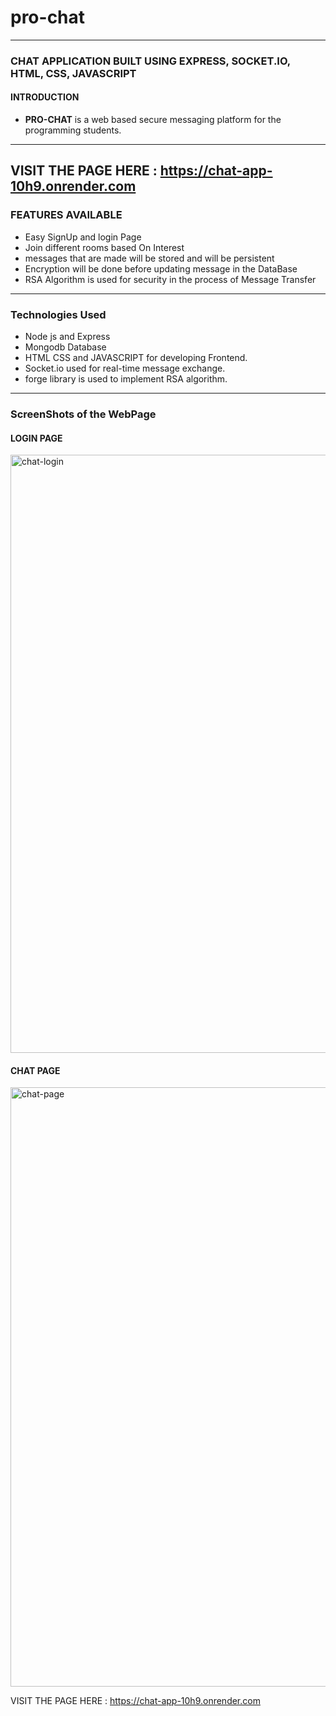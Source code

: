 # pro-chat
-----------------------------------------------------------------------------------------------------------------------------------------------------------------
###  CHAT APPLICATION BUILT USING EXPRESS, SOCKET.IO, HTML, CSS, JAVASCRIPT

#### INTRODUCTION 
- **PRO-CHAT** is a web based secure messaging platform for the programming students.
-------------------------------------------------------------------------------------------------------------------------------------------------------------------
VISIT THE PAGE HERE : https://chat-app-10h9.onrender.com
-------------------------------------------------------------------------------------------------------------------------------------------------------------------
### FEATURES AVAILABLE
- Easy SignUp and login Page
- Join different rooms based On Interest
- messages that are made will be stored and will be persistent
- Encryption will be done before updating message in the DataBase
- RSA Algorithm is used for security in the process of Message Transfer

---------------------------------------------------------------------------------------------------------------------------------------------------------------------

### Technologies Used
- Node js and Express
- Mongodb Database
- HTML CSS and JAVASCRIPT for developing Frontend.
- Socket.io used for real-time message exchange.
- forge library is used to implement RSA algorithm.

---------------------------------------------------------------------------------------------------------------------------------------------------------------

### ScreenShots of the WebPage

#### LOGIN PAGE
<img width="957" alt="chat-login" src="https://user-images.githubusercontent.com/84716922/234852016-98ef5a99-cef8-4bde-bc7e-85f7becd5f53.png">

#### CHAT PAGE
<img width="959" alt="chat-page" src="https://user-images.githubusercontent.com/84716922/234852219-e1bd1115-917a-45fe-a502-0a74584e9a06.png">



VISIT THE PAGE HERE : https://chat-app-10h9.onrender.com

